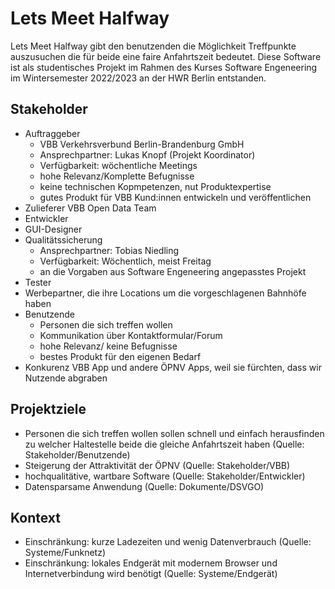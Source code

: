 # Lets Meet Halfway

Lets Meet Halfway gibt den benutzenden die Möglichkeit Treffpunkte auszusuchen die für beide eine faire Anfahrtszeit bedeutet. Diese Software ist als studentisches Projekt im Rahmen des Kurses Software Engeneering im Wintersemester 2022/2023 an der HWR Berlin entstanden.


## Stakeholder
- Auftraggeber
  - VBB Verkehrsverbund Berlin-Brandenburg GmbH
  - Ansprechpartner: Lukas Knopf (Projekt Koordinator)
  - Verfügbarkeit: wöchentliche Meetings
  - hohe Relevanz/Komplette Befugnisse
  - keine technischen Kopmpetenzen, nut Produktexpertise
  - gutes Produkt für VBB Kund:innen entwickeln und veröffentlichen
- Zulieferer VBB Open Data Team
- Entwickler
- GUI-Designer
- Qualitätssicherung
  - Ansprechpartner: Tobias Niedling
  - Verfügbarkeit: Wöchentlich, meist Freitag
  - an die Vorgaben aus Software Engeneering angepasstes Projekt 
- Tester
- Werbepartner, die ihre Locations um die vorgeschlagenen Bahnhöfe haben
- Benutzende
  - Personen die sich treffen wollen
  - Kommunikation über Kontaktformular/Forum
  - hohe Relevanz/ keine Befugnisse
  - bestes Produkt für den eigenen Bedarf
- Konkurenz VBB App und andere ÖPNV Apps, weil sie fürchten, dass wir Nutzende abgraben

## Projektziele
- Personen die sich treffen wollen sollen schnell und einfach herausfinden zu welcher Haltestelle beide die gleiche Anfahrtszeit haben (Quelle: Stakeholder/Benutzende)
- Steigerung der Attraktivität der ÖPNV (Quelle: Stakeholder/VBB)
- hochqualitätive, wartbare Software (Quelle: Stakeholder/Entwickler)
- Datensparsame Anwendung (Quelle: Dokumente/DSVGO)

## Kontext
- Einschränkung: kurze Ladezeiten und wenig Datenverbrauch (Quelle: Systeme/Funknetz)
- Einschränkung: lokales Endgerät mit modernem Browser und Internetverbindung wird benötigt (Quelle: Systeme/Endgerät)
